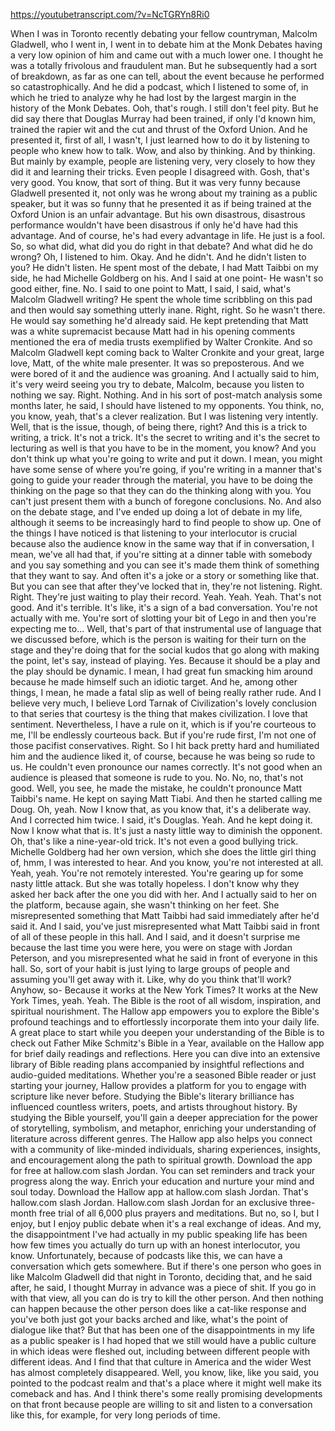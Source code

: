 https://youtubetranscript.com/?v=NcTGRYn8Ri0

 When I was in Toronto recently debating your fellow countryman, Malcolm Gladwell, who I went in, I went in to debate him at the Monk Debates having a very low opinion of him and came out with a much lower one. I thought he was a totally frivolous and fraudulent man. But he subsequently had a sort of breakdown, as far as one can tell, about the event because he performed so catastrophically. And he did a podcast, which I listened to some of, in which he tried to analyze why he had lost by the largest margin in the history of the Monk Debates. Ooh, that's rough. I still don't feel pity. But he did say there that Douglas Murray had been trained, if only I'd known him, trained the rapier wit and the cut and thrust of the Oxford Union. And he presented it, first of all, I wasn't, I just learned how to do it by listening to people who knew how to talk. Wow, and also by thinking. And by thinking. But mainly by example, people are listening very, very closely to how they did it and learning their tricks. Even people I disagreed with. Gosh, that's very good. You know, that sort of thing. But it was very funny because Gladwell presented it, not only was he wrong about my training as a public speaker, but it was so funny that he presented it as if being trained at the Oxford Union is an unfair advantage. But his own disastrous, disastrous performance wouldn't have been disastrous if only he'd have had this advantage. And of course, he's had every advantage in life. He just is a fool. So, so what did, what did you do right in that debate? And what did he do wrong? Oh, I listened to him. Okay. And he didn't. And he didn't listen to you? He didn't listen. He spent most of the debate, I had Matt Taibbi on my side, he had Michelle Goldberg on his. And I said at one point- He wasn't so good either, fine. No. I said to one point to Matt, I said, I said, what's Malcolm Gladwell writing? He spent the whole time scribbling on this pad and then would say something utterly inane. Right, right. So he wasn't there. He would say something he'd already said. He kept pretending that Matt was a white supremacist because Matt had in his opening comments mentioned the era of media trusts exemplified by Walter Cronkite. And so Malcolm Gladwell kept coming back to Walter Cronkite and your great, large love, Matt, of the white male presenter. It was so preposterous. And we were bored of it and the audience was groaning. And I actually said to him, it's very weird seeing you try to debate, Malcolm, because you listen to nothing we say. Right. Nothing. And in his sort of post-match analysis some months later, he said, I should have listened to my opponents. You think, no, you know, yeah, that's a clever realization. But I was listening very intently. Well, that is the issue, though, of being there, right? And this is a trick to writing, a trick. It's not a trick. It's the secret to writing and it's the secret to lecturing as well is that you have to be in the moment, you know? And you don't think up what you're going to write and put it down. I mean, you might have some sense of where you're going, if you're writing in a manner that's going to guide your reader through the material, you have to be doing the thinking on the page so that they can do the thinking along with you. You can't just present them with a bunch of foregone conclusions. No. And also on the debate stage, and I've ended up doing a lot of debate in my life, although it seems to be increasingly hard to find people to show up. One of the things I have noticed is that listening to your interlocutor is crucial because also the audience know in the same way that if in conversation, I mean, we've all had that, if you're sitting at a dinner table with somebody and you say something and you can see it's made them think of something that they want to say. And often it's a joke or a story or something like that. But you can see that after they've locked that in, they're not listening. Right. Right. They're just waiting to play their record. Yeah. Yeah. Yeah. That's not good. And it's terrible. It's like, it's a sign of a bad conversation. You're not actually with me. You're sort of slotting your bit of Lego in and then you're expecting me to... Well, that's part of that instrumental use of language that we discussed before, which is the person is waiting for their turn on the stage and they're doing that for the social kudos that go along with making the point, let's say, instead of playing. Yes. Because it should be a play and the play should be dynamic. I mean, I had great fun smacking him around because he made himself such an idiotic target. And he, among other things, I mean, he made a fatal slip as well of being really rather rude. And I believe very much, I believe Lord Tarnak of Civilization's lovely conclusion to that series that courtesy is the thing that makes civilization. I love that sentiment. Nevertheless, I have a rule on it, which is if you're courteous to me, I'll be endlessly courteous back. But if you're rude first, I'm not one of those pacifist conservatives. Right. So I hit back pretty hard and humiliated him and the audience liked it, of course, because he was being so rude to us. He couldn't even pronounce our names correctly. It's not good when an audience is pleased that someone is rude to you. No. No, no, that's not good. Well, you see, he made the mistake, he couldn't pronounce Matt Taibbi's name. He kept on saying Matt Tiabi. And then he started calling me Doug. Oh, yeah. Now I know that, as you know that, it's a deliberate way. And I corrected him twice. I said, it's Douglas. Yeah. And he kept doing it. Now I know what that is. It's just a nasty little way to diminish the opponent. Oh, that's like a nine-year-old trick. It's not even a good bullying trick. Michelle Goldberg had her own version, which she does the little girl thing of, hmm, I was interested to hear. And you know, you're not interested at all. Yeah, yeah. You're not remotely interested. You're gearing up for some nasty little attack. But she was totally hopeless. I don't know why they asked her back after the one you did with her. And I actually said to her on the platform, because again, she wasn't thinking on her feet. She misrepresented something that Matt Taibbi had said immediately after he'd said it. And I said, you've just misrepresented what Matt Taibbi said in front of all of these people in this hall. And I said, and it doesn't surprise me because the last time you were here, you were on stage with Jordan Peterson, and you misrepresented what he said in front of everyone in this hall. So, sort of your habit is just lying to large groups of people and assuming you'll get away with it. Like, why do you think that'll work? Anyhow, so- Because it works at the New York Times? It works at the New York Times, yeah. Yeah. The Bible is the root of all wisdom, inspiration, and spiritual nourishment. The Hallow app empowers you to explore the Bible's profound teachings and to effortlessly incorporate them into your daily life. A great place to start while you deepen your understanding of the Bible is to check out Father Mike Schmitz's Bible in a Year, available on the Hallow app for brief daily readings and reflections. Here you can dive into an extensive library of Bible reading plans accompanied by insightful reflections and audio-guided meditations. Whether you're a seasoned Bible reader or just starting your journey, Hallow provides a platform for you to engage with scripture like never before. Studying the Bible's literary brilliance has influenced countless writers, poets, and artists throughout history. By studying the Bible yourself, you'll gain a deeper appreciation for the power of storytelling, symbolism, and metaphor, enriching your understanding of literature across different genres. The Hallow app also helps you connect with a community of like-minded individuals, sharing experiences, insights, and encouragement along the path to spiritual growth. Download the app for free at hallow.com slash Jordan. You can set reminders and track your progress along the way. Enrich your education and nurture your mind and soul today. Download the Hallow app at hallow.com slash Jordan. That's hallow.com slash Jordan. Hallow.com slash Jordan for an exclusive three-month free trial of all 6,000 plus prayers and meditations. But no, so I, but I enjoy, but I enjoy public debate when it's a real exchange of ideas. And my, the disappointment I've had actually in my public speaking life has been how few times you actually do turn up with an honest interlocutor, you know. Unfortunately, because of podcasts like this, we can have a conversation which gets somewhere. But if there's one person who goes in like Malcolm Gladwell did that night in Toronto, deciding that, and he said after, he said, I thought Murray in advance was a piece of shit. If you go in with that view, all you can do is try to kill the other person. And then nothing can happen because the other person does like a cat-like response and you've both just got your backs arched and like, what's the point of dialogue like that? But that has been one of the disappointments in my life as a public speaker is I had hoped that we still would have a public culture in which ideas were fleshed out, including between different people with different ideas. And I find that that culture in America and the wider West has almost completely disappeared. Well, you know, like, like you said, you pointed to the podcast realm and that's a place where it might well make its comeback and has. And I think there's some really promising developments on that front because people are willing to sit and listen to a conversation like this, for example, for very long periods of time.